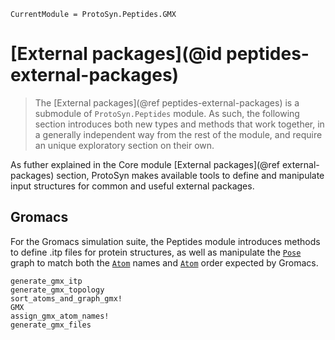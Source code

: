 ```@meta
CurrentModule = ProtoSyn.Peptides.GMX
```

# [External packages](@id peptides-external-packages)

> The [External packages](@ref peptides-external-packages) is a submodule of `ProtoSyn.Peptides` module. As such, the following section introduces both new types and methods that work together, in a generally independent way from the rest of the module, and require an unique exploratory section on their own.

As futher explained in the Core module [External packages](@ref external-packages) section, ProtoSyn makes available tools to define and manipulate input structures for common and useful external packages.

## Gromacs

For the Gromacs simulation suite, the Peptides module introduces methods to define .itp files for protein structures, as well as manipulate the [`Pose`](@ref) graph to match both the [`Atom`](@ref) names and [`Atom`](@ref) order expected by Gromacs. 

```@docs
generate_gmx_itp
generate_gmx_topology
sort_atoms_and_graph_gmx!
GMX
assign_gmx_atom_names!
generate_gmx_files
```